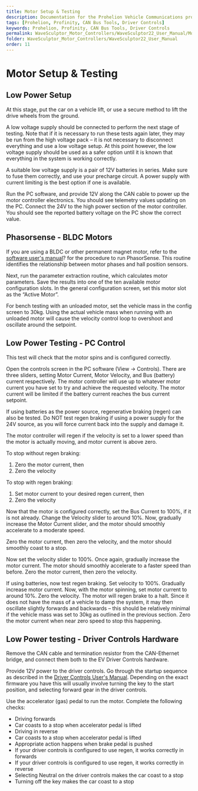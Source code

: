 ```yaml
---
title: Motor Setup & Testing
description: Documentation for the Prohelion Vehicle Communications protocol
tags: [Prohelion, Profinity, CAN Bus Tools, Driver Controls]
keywords: Prohelion, Profinity, CAN Bus Tools, Driver Controls
permalink: WaveSculptor_Motor_Controllers/WaveSculptor22_User_Manual/Motor_Setup&Testing.html
folder: WaveSculptor_Motor_Controllers/WaveSculptor22_User_Manual
order: 11
---
```


# Motor Setup & Testing

## Low Power Setup 

At this stage, put the car on a vehicle lift, or use a secure method to lift the drive wheels from the ground. 

A low voltage supply should be connected to perform the next stage of testing.  Note that if it is necessary to run these tests again later, they may be run from the high voltage pack – it is not necessary to disconnect everything and use a low voltage setup.  At this point however, the low voltage supply should be used as a safer option until it is known that everything in the system is working correctly.

A suitable low voltage supply is a pair of 12V batteries in series.  Make sure to fuse them correctly, and use your precharge circuit.  A power supply with current limiting is the best option if one is available.

Run the PC software, and provide 12V along the CAN cable to power up the motor controller electronics.  You should see telemetry values updating on the PC.  Connect the 24V to the high power section of the motor controller.  You should see the reported battery voltage on the PC show the correct value.

## Phasorsense - BLDC Motors

If you are using a BLDC or other permanent magnet motor, refer to the [software user's manual]()? for the procedure to run PhasorSense.  This routine identifies the relationship between motor phases and hall position sensors.

Next, run the parameter extraction routine, which calculates motor parameters.  Save the results into one of the ten available motor configuration slots.  In the general configuration screen, set this motor slot as the “Active Motor”.

For bench testing with an unloaded motor, set the vehicle mass in the config screen to 30kg.  Using the actual vehicle mass when running with an unloaded motor will cause the velocity control loop to overshoot and oscillate around the setpoint.

## Low Power Testing - PC Control

This test will check that the motor spins and is configured correctly.  

Open the controls screen in the PC software (View → Controls). There are three sliders, setting Motor Current, Motor Velocity, and Bus (battery) current respectively.  The motor controller will use up to whatever motor current you have set to try and achieve the requested velocity.  The motor current will be limited if the battery current reaches the bus current setpoint.

If using batteries as the power source, regenerative braking (regen) can also be tested.  Do NOT test regen braking if using a power supply for the 24V source, as you will force current back into the supply and damage it.

The motor controller will regen if the velocity is set to a lower speed than the motor is actually moving, and motor current is above zero. 

To stop without regen braking:
1.	Zero the motor current, then
2.	Zero the velocity

To stop with regen braking:
1.	Set motor current to your desired regen current, then
2.	Zero the velocity

Now that the motor is configured correctly, set the Bus Current to 100%, if it is not already.  Change the Velocity slider to around 10%.  Now, gradually increase the Motor Current slider, and the motor should smoothly accelerate to a moderate speed.

Zero the motor current, then zero the velocity, and the motor should smoothly coast to a stop.
  
Now set the velocity slider to 100%.  Once again, gradually increase the motor current.  The motor should smoothly accelerate to a faster speed than before.  Zero the motor current, then zero the velocity.  

If using batteries, now test regen braking.  Set velocity to 100%.  Gradually increase motor current.  Now, with the motor spinning, set motor current to around 10%.  Zero the velocity.  The motor will regen brake to a halt.  Since it does not have the mass of a vehicle to damp the system, it may then oscillate slightly forwards and backwards – this should be relatively minimal if the vehicle mass was set to 30kg as outlined in the previous section.  Zero the motor current when near zero speed to stop this happening.

## Low Power testing - Driver Controls Hardware

Remove the CAN cable and termination resistor from the CAN-Ethernet bridge, and connect them both to the EV Driver Controls hardware.  

Provide 12V power to the driver controls.  Go through the startup sequence as described in the [Driver Controls User's Manual](http://localhost:4000/Electric_Vehicle_Driver_Controls/EV_Driver_Controls_User_Manual/Overview.html).  Depending on the exact firmware you have this will usually involve turning the key to the start position, and selecting forward gear in the driver controls. 

Use the accelerator (gas) pedal to run the motor.  Complete the following checks:
*   Driving forwards
*   Car coasts to a stop when accelerator pedal is lifted
*   Driving in reverse
*   Car coasts to a stop when accelerator pedal is lifted
*   Appropriate action happens when brake pedal is pushed
*   If your driver controls is configured to use regen, it works correctly in forwards
*   If your driver controls is configured to use regen, it works correctly in reverse
*   Selecting Neutral on the driver controls makes the car coast to a stop
*   Turning off the key makes the car coast to a stop




